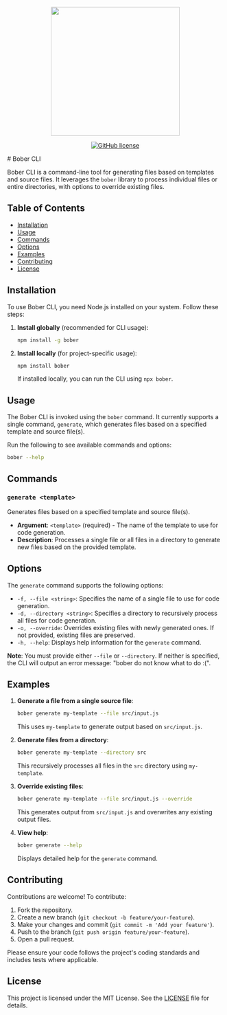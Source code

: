 <p align="center">
  <a href="https://www.youtube.com/watch?v=dQw4w9WgXcQ" target="_blank"><img width="300" src="https://github.com/user-attachments/assets/55a713dc-47bc-48e0-940d-86fbba42673a"></a>
</p>
<p align="center">
    <a href="https://github.com/1nv3n7or/bober.js/blob/main/LICENSE"><img src="https://img.shields.io/badge/license-MIT-blue.svg" alt="GitHub license"></a>
</p>
# Bober CLI

Bober CLI is a command-line tool for generating files based on templates and source files. It leverages the `bober` library to process individual files or entire directories, with options to override existing files.

## Table of Contents

- [Installation](#installation)
- [Usage](#usage)
- [Commands](#commands)
- [Options](#options)
- [Examples](#examples)
- [Contributing](#contributing)
- [License](#license)

## Installation

To use Bober CLI, you need Node.js installed on your system. Follow these steps:

1. **Install globally** (recommended for CLI usage):

   ```bash
   npm install -g bober
   ```

2. **Install locally** (for project-specific usage):

   ```bash
   npm install bober
   ```

   If installed locally, you can run the CLI using `npx bober`.

## Usage

The Bober CLI is invoked using the `bober` command. It currently supports a single command, `generate`, which generates files based on a specified template and source file(s).

Run the following to see available commands and options:

```bash
bober --help
```

## Commands

### `generate <template>`

Generates files based on a specified template and source file(s).

- **Argument**: `<template>` (required) - The name of the template to use for code generation.
- **Description**: Processes a single file or all files in a directory to generate new files based on the provided template.

## Options

The `generate` command supports the following options:

- `-f, --file <string>`: Specifies the name of a single file to use for code generation.
- `-d, --directory <string>`: Specifies a directory to recursively process all files for code generation.
- `-o, --override`: Overrides existing files with newly generated ones. If not provided, existing files are preserved.
- `-h, --help`: Displays help information for the `generate` command.

**Note**: You must provide either `--file` or `--directory`. If neither is specified, the CLI will output an error message: "bober do not know what to do :(".

## Examples

1. **Generate a file from a single source file**:

   ```bash
   bober generate my-template --file src/input.js
   ```

   This uses `my-template` to generate output based on `src/input.js`.

2. **Generate files from a directory**:

   ```bash
   bober generate my-template --directory src
   ```

   This recursively processes all files in the `src` directory using `my-template`.

3. **Override existing files**:

   ```bash
   bober generate my-template --file src/input.js --override
   ```

   This generates output from `src/input.js` and overwrites any existing output files.

4. **View help**:
   ```bash
   bober generate --help
   ```
   Displays detailed help for the `generate` command.

## Contributing

Contributions are welcome! To contribute:

1. Fork the repository.
2. Create a new branch (`git checkout -b feature/your-feature`).
3. Make your changes and commit (`git commit -m 'Add your feature'`).
4. Push to the branch (`git push origin feature/your-feature`).
5. Open a pull request.

Please ensure your code follows the project's coding standards and includes tests where applicable.

## License

This project is licensed under the MIT License. See the [LICENSE](LICENSE) file for details.
